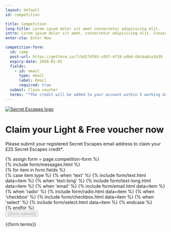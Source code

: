 ```yaml
---
layout: default
id: competition

title: Competition
long-title: Lorem ipsum dolor sit amet consectetur adipisicing elit.
intro: Lorem ipsum dolor sit amet, consectetur adipisicing elit. Consectetur aspernatur beatae tempora, voluptates ut recusandae ea exercitationem culpa mollitia quia similique. Perferendis cumque obcaecati ad pariatur. Quos iure sapiente amet beatae, officiis possimus minima expedita, ea ad. Doloribus et perspiciatis doloremque. Tenetur consequatur quam maiores odit, adipisci nostrum numquam quo mollitia eligendi! Debitis, culpa impedit, ex esse fugit enim quibusdam!
enter-cta: Enter Now

competition-form:
  id: comp
  post-url: https://getform.io/f/bd27df03-c05f-4f19-a9b6-60cba0ce1b39
  expiry-date: 2050-01-01
  fields:
    - id: email
      type: email
      label: Email
      required: true
  submit: Claim voucher
  terms: "*The credit will be added to your account within 5 working days. A minimum spend of £125 applies"
---
```


<div class="vpad--xl">
  <div class="container vpad--sm text--center theme--dark">
    <a class="logo logo--se" href="{{site.data.locale.uk.core-site}}">
      <img src="{{site.img}}/logo/secret-escapes.svg" alt="Secret Escapes logo">
    </a>
    <div class="space--xl"></div>
    <h1 class="width width--lg h h--lg">Claim your Light & Free voucher now</h1>
  </div>
  <div class="container">
    <div id="entry-form" class="vpad--md">
      <div class="bg--white boxpad--lg width width--md">
      <p class="p--xl">Please submit your registered Secret Escapes email address to claim your £25 Secret Escapes credit*.</p>
      <div class="space--md"></div>
      {% assign form = page.competition-form %}
      <form class="form boilerform competition-form" action="{{form.post-url}}" method="POST" data-expires="{{form.expiry-date}}" novalidate>
        {% include form/messages.html %}
        <div class="form__content width width--md">
          {% for item in form.fields %}
            <div class="form__input js-form-input">
              {% case item.type %}
                {% when 'text' %}
                  {% include form/text.html data=item %}
                {% when 'text-long' %}
                  {% include form/text-long.html data=item %}
                {% when 'email' %}
                  {% include form/email.html data=item %}
                {% when 'radio' %}
                  {% include form/radio.html data=item %}
                {% when 'checkbox' %}
                  {% include form/checkbox.html data=item %}
                {% when 'select' %}
                  {% include form/select.html data=item %}
              {% endcase %}
            </div>
          {% endfor %}
          <div class="space--md"></div>
          <input class="js-form-entry-time" id="entry-time" name="entry-time" type="hidden">
          <button type="submit" class="btn" disabled>{{form.submit}}</button>
        </div>
      </form>
      </div>
      <div class="text--center theme--dark width width--md boxpad--xs">
        <p class="p--sm text--normal">{{form.terms}}</p>
      </div>
    </div>
  </div>
<div class="space--xl"></div>
</div>